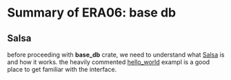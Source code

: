 # Summary of ERA06: base db

## Salsa
before proceeding with **base_db** crate, we need to understand what [Salsa](https://github.com/salsa-rs/salsa) is and how it works. the heavily commented [hello_world](https://github.com/salsa-rs/salsa/blob/master/examples/hello_world/main.rs) exampl is a good place to get familiar with the interface.